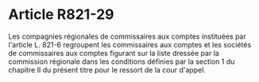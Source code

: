 # Article R821-29

Les compagnies régionales de commissaires aux comptes instituées par l'article L. 821-6 regroupent les commissaires aux comptes et les sociétés de commissaires aux comptes figurant sur la liste dressée par la commission régionale dans les conditions définies par la section 1 du chapitre II du présent titre pour le ressort de la cour d'appel.
